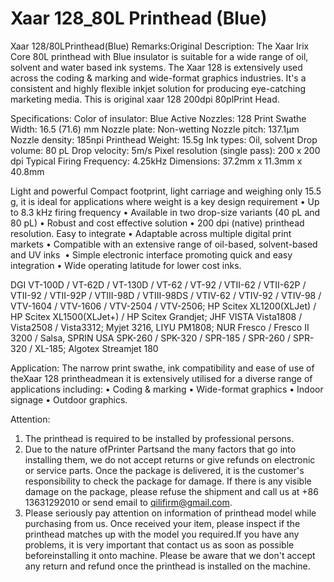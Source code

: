# Xaar 128_80L Printhead (Blue)

Xaar 128/80LPrinthead(Blue)
Remarks:Original
Description:
The Xaar Irix Core 80L printhead with Blue insulator is suitable for a wide range of oil, solvent and water based ink systems.
The Xaar 128 is extensively used across the coding & marking and wide-format graphics industries. It's a consistent and highly flexible inkjet solution for producing eye-catching marketing media. This is original xaar 128 200dpi 80plPrint Head.

Specifications:
Color of insulator: Blue
Active Nozzles: 128
Print Swathe Width: 16.5 (71.6) mm
Nozzle plate: Non-wetting
Nozzle pitch: 137.1µm
Nozzle density: 185npi
Printhead Weight: 15.5g
Ink types: Oil, solvent
Drop volume: 80 pL
Drop velocity: 5m/s
Pixel resolution (single pass): 200 x 200 dpi
Typical Firing Frequency: 4.25kHz
Dimensions: 37.2mm x 11.3mm x 40.8mm

Light and powerful
​Compact footprint, light carriage and weighing only 15.5 g, it is ideal for applications where weight is a key design requirement
• Up to 8.3 kHz firing frequency
• Available in two drop-size variants (40 pL and 80 pL)
• Robust and cost effective solution
• 200 dpi (native) printhead resolution​.
Easy to integrate
• Adaptable across multiple digital print markets
• Compatible with an extensive range of oil-based, solvent-based and UV inks ​
• Simple electronic interface promoting quick and easy integration​
• Wide operating latitude for lower cost inks.

DGI VT-100D / VT-62D / VT-130D / VT-62 / VT-92 / VTII-62 / VTII-62P / VTII-92 / VTII-92P / VTIII-98D / VTIII-98DS / VTIV-62 / VTIV-92 / VTIV-98 / VTV-1604 / VTV-1606 / VTV-2504 / VTV-2506; HP Scitex XL1200(XLJet) / HP Scitex XL1500(XLJet+) / HP Scitex Grandjet; JHF VISTA Vista1808 / Vista2508 / Vista3312; Myjet 3216, LIYU PM1808; NUR Fresco / Fresco II 3200 / Salsa, SPRIN USA SPK-260 / SPK-320 / SPR-185 / SPR-260 / SPR-320 / XL-185; Algotex Streamjet 180


Application:
The narrow print swathe, ink compatibility and ease of use of theXaar 128 printheadmean it is extensively utilised for a diverse range of applications including:
• Coding & marking
• Wide-format graphics
• Indoor signage​​
• Outdoor graphics.​

Attention:
1. The printhead is required to be installed by professional persons.
2. Due to the nature ofPrinter Partsand the many factors that go into installing them, we do not accept returns or give refunds on electronic or service parts. Once the package is delivered, it is the customer's responsibility to check the package for damage. If there is any visible damage on the package, please refuse the shipment and call us at +86 13631292010 or send email to qilifirm@gmail.com.
3. Please seriously pay attention on information of printhead model while purchasing from us. Once received your item, please inspect if the printhead matches up with the model you required.If you have any problems, it is very important that contact us as soon as possible beforeinstalling it onto machine. Please be aware that we don't accept any return and refund once the printhead is installed on the machine.


